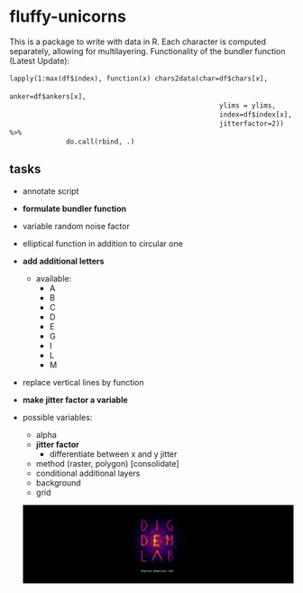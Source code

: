 # fluffy-unicorns

This is a package to write with data in R. Each character is computed separately, allowing for multilayering. Functionality of the bundler function (Latest Update):

```
lapply(1:max(df$index), function(x) chars2data(char=df$chars[x],
                                                    anker=df$ankers[x],
                                                    ylims = ylims,
                                                    index=df$index[x],
                                                    jitterfactor=2)) %>%
              do.call(rbind, .)
```


## tasks
- annotate script
- __formulate bundler function__
- variable random noise factor
- elliptical function in addition to circular one
- __add additional letters__
    - available:
        - A
        - B
        - C
        - D
        - E
        - G
        - I
        - L
        - M
- replace vertical lines by function
- __make jitter factor a variable__
- possible variables:
    - alpha
    - __jitter factor__
        - differentiate between x and y jitter
    - method (raster, polygon) [consolidate]
    - conditional additional layers
    - background
    - grid

  ![](/display/banner-hex.png)
